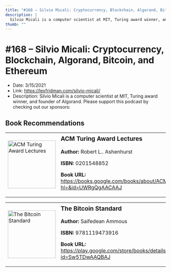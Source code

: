 ```yaml
---
title: "#168 – Silvio Micali: Cryptocurrency, Blockchain, Algorand, Bitcoin, and Ethereum"
description: |
  Silvio Micali is a computer scientist at MIT, Turing award winner, and founder of Algorand. Please support this podcast by checking out our sponsors:"
thumb: ""
---
```


# #168 – Silvio Micali: Cryptocurrency, Blockchain, Algorand, Bitcoin, and Ethereum

  - Date: 3/15/2021
  - Link: https://lexfridman.com/silvio-micali/
  - Description: Silvio Micali is a computer scientist at MIT, Turing award winner, and founder of Algorand. Please support this podcast by checking out our sponsors:

## Book Recommendations

<table style="border: none;"><tr style="border: none;"><td style="border: none;"><img src="None" alt="ACM Turing Award Lectures" width="150" style="vertical-align: top;"></td><td style="border: none; vertical-align: top;"><h3 style='margin-top: 5'>ACM Turing Award Lectures</h3><p><strong>Author:</strong> Robert L.. Ashenhurst</p><p><strong>ISBN:</strong> 0201548852</p><p><strong>Book URL:</strong> <a href="https://books.google.com/books/about/ACM_Turing_Award_Lectures.html?hl=&id=UWRgQgAACAAJ">https://books.google.com/books/about/ACM_Turing_Award_Lectures.html?hl=&id=UWRgQgAACAAJ</a></p></td></tr></table>
<table style="border: none;"><tr style="border: none;"><td style="border: none;"><img src="https://books.google.com/books/content?id=Sw5TDwAAQBAJ&printsec=frontcover&img=1&zoom=1&edge=curl&source=gbs_api" alt="The Bitcoin Standard" width="150" style="vertical-align: top;"></td><td style="border: none; vertical-align: top;"><h3 style='margin-top: 5'>The Bitcoin Standard</h3><p><strong>Author:</strong> Saifedean Ammous</p><p><strong>ISBN:</strong> 9781119473916</p><p><strong>Book URL:</strong> <a href="https://play.google.com/store/books/details?id=Sw5TDwAAQBAJ">https://play.google.com/store/books/details?id=Sw5TDwAAQBAJ</a></p></td></tr></table>
